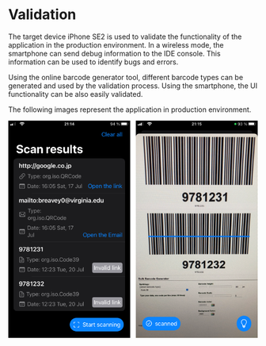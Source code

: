 # Validation

The target device iPhone SE2 is used to validate the functionality of the application in the production environment. In a wireless mode, the smartphone can send debug information to the IDE console. This information can be used to identify bugs and errors.

Using the online barcode generator tool, different barcode types can be generated and used by the validation process. Using the smartphone, the UI functionality can be also easily validated.

The following images represent the application in production environment.

![Application: production environment](Images/production_environment.png)

